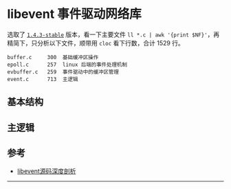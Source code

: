 # libevent 事件驱动网络库

选取了 [`1.4.3-stable`][1] 版本，看一下主要文件 `ll *.c | awk '{print $NF}'`，再精简下，只分析以下文件，顺带用 `cloc` 看下行数，合计 1529 行。

```bashs
buffer.c     300  基础缓冲区操作
epoll.c      257  linux 后端的事件处理机制
evbuffer.c   259  事件驱动中的缓冲区管理
event.c      713  主逻辑
```

## 基本结构



## 主逻辑






## 参考

- [libevent源码深度剖析][ref-1]

---

[1]: [https://github.com/libevent/libevent/releases/tag/release-1.4.3-stable]
[ref-1]: https://github.com/balloonwj/CppGuide/tree/master/articles/libevent%E6%BA%90%E7%A0%81%E6%B7%B1%E5%BA%A6%E5%89%96%E6%9E%90